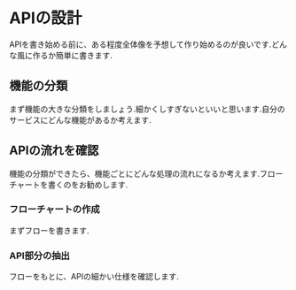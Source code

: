 # APIの設計
APIを書き始める前に、ある程度全体像を予想して作り始めるのが良いです.どんな風に作るか簡単に書きます.

## 機能の分類
まず機能の大きな分類をしましょう.細かくしすぎないといいと思います.自分のサービスにどんな機能があるか考えます.

## APIの流れを確認
機能の分類ができたら、機能ごとにどんな処理の流れになるか考えます.フローチャートを書くのをお勧めします.

### フローチャートの作成
まずフローを書きます.

### API部分の抽出
フローをもとに、APIの細かい仕様を確認します.
